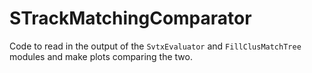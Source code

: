 # STrackMatchingComparator

Code to read in the output of the `SvtxEvaluator` and `FillClusMatchTree` modules and make plots comparing the two.
